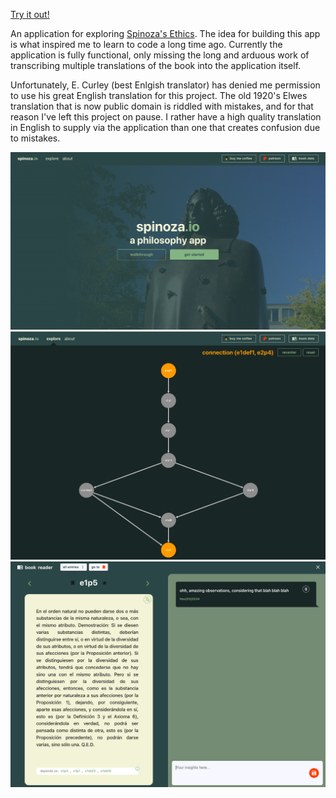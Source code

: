 [Try it out!](https://spinoza.io/)

An application for exploring [Spinoza's Ethics](https://en.wikipedia.org/wiki/Spinoza%27s_Ethics). The idea for building this app is what inspired me to learn to code a long time ago. Currently the application is fully functional, only missing the long and arduous work of transcribing multiple translations of the book into the application itself.

Unfortunately, E. Curley (best Enlgish translator) has denied me permission to use his great English translation for this project. The old 1920's Elwes translation that is now public domain is riddled with mistakes, and for that reason I've left this project on pause. I rather have a high quality translation in English to supply via the application than one that creates confusion due to mistakes.

![landing](./src/assets/sample-landing.png)
![graph](./src/assets/sample-graph.png)
![reader](./src/assets/sample-reader.png)
